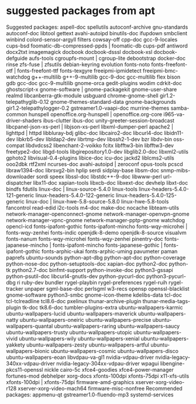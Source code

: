 # suggested packages from apt


Suggested packages:
  aspell-doc spellutils autoconf-archive gnu-standards autoconf-doc libtool gettext avahi-autoipd binutils-doc
  ifupdown smbclient winbind colord-sensor-argyll filters cowsay-off cpp-doc gcc-9-locales cups-bsd
  foomatic-db-compressed-ppds | foomatic-db cups-pdf antiword docx2txt imagemagick docbook docbook-dsssl docbook-xsl
  docbook-defguide aufs-tools cgroupfs-mount | cgroup-lite debootstrap docker-doc rinse zfs-fuse | zfsutils
  debian-keyring evolution fonts-noto fonts-freefont-otf | fonts-freefont-ttf fonts-texgyre freeipmi-ipmidetect
  freeipmi-bmc-watchdog g++-multilib g++-9-multilib gcc-9-doc gcc-multilib flex bison gdb gcc-doc gcc-9-multilib
  gnome-orca gedit-plugins wodim cdrkit-doc ghostscript-x gnome-software | gnome-packagekit gnome-user-share realmd
  libcanberra-gtk-module usbguard chrome-gnome-shell gir1.2-telepathyglib-0.12 gnome-themes-standard-data
  gnome-backgrounds gir1.2-telepathylogger-0.2 gstreamer1.0-vaapi-doc murrine-themes samba-common hunspell
  openoffice.org-hunspell | openoffice.org-core i965-va-driver-shaders ibus-clutter ibus-doc
  unity-greeter-session-broadcast libcpanel-json-xs-perl | libjson-xs-perl libxml-dumper-perl apache2 | lighttpd
  | httpd libbluray-bdj glibc-doc libcairo2-doc libcurl4-doc libidn11-dev libkrb5-dev libldap2-dev librtmp-dev
  libssh2-1-dev bzr libdv-bin oss-compat libdvdcss2 libenchant-2-voikko fcitx libfftw3-bin libfftw3-dev freetype2-doc
  libgd-tools libgirepository1.0-dev libglib2.0-doc libxml2-utils gphoto2 libvisual-0.4-plugins libice-doc icu-doc
  jackd2 liblcms2-utils ooo2dbk rtf2xml ncurses-doc avahi-autoipd | zeroconf opus-tools pcscd libraw1394-doc
  librsvg2-bin hplip serdi sidplay-base libsm-doc snmp-mibs-downloader sordi speex libssl-doc libstdc++-9-doc
  libwww-perl url-dispatcher libx11-doc xapian-tools libxcb-doc libxext-doc devhelp libxt-doc bindfs fdutils linux-doc
  | linux-source-5.4.0 linux-tools linux-headers-5.4.0-121-generic linux-headers-5.4.0-122-generic
  linux-headers-5.4.0-125-generic linux-doc | linux-hwe-5.8-source-5.8.0 linux-hwe-5.8-tools fancontrol read-edid
  i2c-tools m4-doc make-doc nocache libteam-utils network-manager-openconnect-gnome network-manager-openvpn-gnome
  network-manager-vpnc-gnome network-manager-pptp-gnome watchdog opencl-icd fonts-ipafont-gothic fonts-ipafont-mincho
  fonts-wqy-microhei | fonts-wqy-zenhei fonts-indic openjdk-8-demo openjdk-8-source visualvm fonts-nanum
  fonts-wqy-microhei fonts-wqy-zenhei pinentry-doc fonts-japanese-mincho | fonts-ipafont-mincho fonts-japanese-gothic
  | fonts-ipafont-gothic fonts-arphic-ukai fonts-arphic-uming pavumeter paman paprefs ubuntu-sounds python-apt-dbg
  python-apt-doc python-coverage python-nose-doc python-setuptools-doc xapian-doc python2-doc python-tk python2.7-doc
  binfmt-support python-invoke-doc python3-gssapi python-psutil-doc libcurl4-gnutls-dev python-pycurl-doc
  python3-pycurl-dbg ri ruby-dev bundler rygel-playbin rygel-preferences rygel-ruih rygel-tracker unpaper
  sgml-base-doc perlsgml w3-recs opensp openssl-blacklist gnome-software python3-smbc gnome-icon-theme kdelibs-data
  tcl-doc tcl-tclreadline tcl8.6-doc pxelinux thunar-archive-plugin thunar-media-tags-plugin tk-doc tk8.6-doc
  tumbler-plugins-extra ubuntu-wallpapers-karmic ubuntu-wallpapers-lucid ubuntu-wallpapers-maverick
  ubuntu-wallpapers-natty ubuntu-wallpapers-oneiric ubuntu-wallpapers-precise ubuntu-wallpapers-quantal
  ubuntu-wallpapers-raring ubuntu-wallpapers-saucy ubuntu-wallpapers-trusty ubuntu-wallpapers-utopic
  ubuntu-wallpapers-vivid ubuntu-wallpapers-wily ubuntu-wallpapers-xenial ubuntu-wallpapers-yakkety
  ubuntu-wallpapers-zesty ubuntu-wallpapers-artful ubuntu-wallpapers-bionic ubuntu-wallpapers-cosmic
  ubuntu-wallpapers-disco ubuntu-wallpapers-eoan libvdpau-va-gl1 nvidia-vdpau-driver nvidia-legacy-340xx-vdpau-driver
  nvidia-legacy-304xx-vdpau-driver wpagui libengine-pkcs11-openssl nickle cairo-5c xfce4-goodies xfce4-power-manager
  fortunes-mod debhelper xorg-docs xfonts-100dpi xfonts-75dpi x11-xfs-utils xfonts-100dpi | xfonts-75dpi
  firmware-amd-graphics xserver-xorg-video-r128 xserver-xorg-video-mach64 firmware-misc-nonfree
Recommended packages:
  appmenu-qt gstreamer1.0-fluendo-mp3 systemd-services
